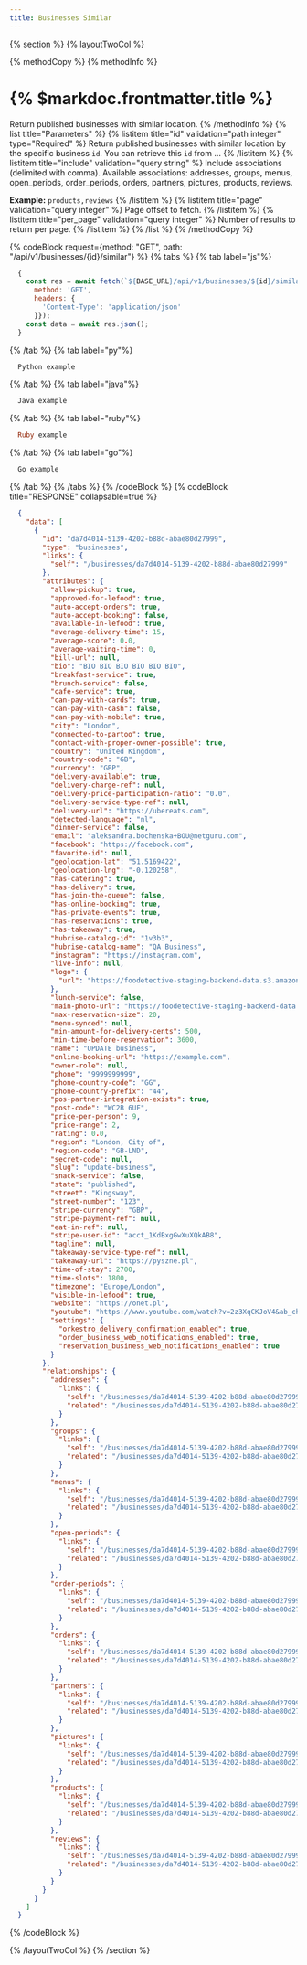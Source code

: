 ```yaml
---
title: Businesses Similar
---
```

{% section %}
{% layoutTwoCol %}

{% methodCopy %}
{% methodInfo %}
  # {% $markdoc.frontmatter.title %}
  Return published businesses with similar location.
{% /methodInfo %}
{% list title="Parameters" %}
  {% listitem title="id" validation="path integer" type="Required" %}
  Return published businesses with similar location by the specific business `id`. You can retrieve this `id` from ...
  {% /listitem %}
  {% listitem title="include" validation="query string" %}
  Include associations (delimited with comma). Available associations: addresses, groups, menus, open_periods, order_periods, orders, partners, pictures, products, reviews.

  **Example:** `products,reviews`
  {% /listitem %}
  {% listitem title="page" validation="query integer" %}
  Page offset to fetch.
  {% /listitem %}
  {% listitem title="per_page" validation="query integer" %}
  Number of results to return per page.
  {% /listitem %}
{% /list %}
{% /methodCopy %}

{% codeBlock request={method: "GET", path: "/api/v1/businesses/{id}/similar"} %}
{% tabs %}
  {% tab label="js"%}
  ```js
    {
      const res = await fetch(`${BASE_URL}/api/v1/businesses/${id}/similar`, {
        method: 'GET',
        headers: {
          'Content-Type': 'application/json'
        }});
      const data = await res.json();
    }
  ```
  {% /tab %}
  {% tab label="py"%}
  ```py
    Python example
  ```
  {% /tab %}
  {% tab label="java"%}
  ```java
    Java example
  ```
  {% /tab %}
  {% tab label="ruby"%}
  ```ruby
    Ruby example
  ```
  {% /tab %}
  {% tab label="go"%}
  ```go
    Go example
  ```
  {% /tab %}
{% /tabs %}
{% /codeBlock %}
{% codeBlock title="RESPONSE" collapsable=true %}
  ```json
    {
      "data": [
        {
          "id": "da7d4014-5139-4202-b88d-abae80d27999",
          "type": "businesses",
          "links": {
            "self": "/businesses/da7d4014-5139-4202-b88d-abae80d27999"
          },
          "attributes": {
            "allow-pickup": true,
            "approved-for-lefood": true,
            "auto-accept-orders": true,
            "auto-accept-booking": false,
            "available-in-lefood": true,
            "average-delivery-time": 15,
            "average-score": 0.0,
            "average-waiting-time": 0,
            "bill-url": null,
            "bio": "BIO BIO BIO BIO BIO BIO",
            "breakfast-service": true,
            "brunch-service": false,
            "cafe-service": true,
            "can-pay-with-cards": true,
            "can-pay-with-cash": false,
            "can-pay-with-mobile": true,
            "city": "London",
            "connected-to-partoo": true,
            "contact-with-proper-owner-possible": true,
            "country": "United Kingdom",
            "country-code": "GB",
            "currency": "GBP",
            "delivery-available": true,
            "delivery-charge-ref": null,
            "delivery-price-participation-ratio": "0.0",
            "delivery-service-type-ref": null,
            "delivery-url": "https://ubereats.com",
            "detected-language": "nl",
            "dinner-service": false,
            "email": "aleksandra.bochenska+BOU@netguru.com",
            "facebook": "https://facebook.com",
            "favorite-id": null,
            "geolocation-lat": "51.5169422",
            "geolocation-lng": "-0.120258",
            "has-catering": true,
            "has-delivery": true,
            "has-join-the-queue": false,
            "has-online-booking": true,
            "has-private-events": true,
            "has-reservations": true,
            "has-takeaway": true,
            "hubrise-catalog-id": "1v3b3",
            "hubrise-catalog-name": "QA Business",
            "instagram": "https://instagram.com",
            "live-info": null,
            "logo": {
              "url": "https://foodetective-staging-backend-data.s3.amazonaws.com/uploads/business/logo/da7d4014-5139-4202-b88d-abae80d27999/323c8ab5-df93-49d6-bfe7-72acab5fc8d0.jpeg"
            },
            "lunch-service": false,
            "main-photo-url": "https://foodetective-staging-backend-data.s3.amazonaws.com/uploads/picture/photo/e9724f46-400b-40e9-87b0-acab1641d113/c79c9cc5-0704-4405-9163-9cfb546d08bb.jpeg",
            "max-reservation-size": 20,
            "menu-synced": null,
            "min-amount-for-delivery-cents": 500,
            "min-time-before-reservation": 3600,
            "name": "UPDATE business",
            "online-booking-url": "https://example.com",
            "owner-role": null,
            "phone": "9999999999",
            "phone-country-code": "GG",
            "phone-country-prefix": "44",
            "pos-partner-integration-exists": true,
            "post-code": "WC2B 6UF",
            "price-per-person": 9,
            "price-range": 2,
            "rating": 0.0,
            "region": "London, City of",
            "region-code": "GB-LND",
            "secret-code": null,
            "slug": "update-business",
            "snack-service": false,
            "state": "published",
            "street": "Kingsway",
            "street-number": "123",
            "stripe-currency": "GBP",
            "stripe-payment-ref": null,
            "eat-in-ref": null,
            "stripe-user-id": "acct_1KdBxgGwXuXQkAB8",
            "tagline": null,
            "takeaway-service-type-ref": null,
            "takeaway-url": "https://pyszne.pl",
            "time-of-stay": 2700,
            "time-slots": 1800,
            "timezone": "Europe/London",
            "visible-in-lefood": true,
            "website": "https://onet.pl",
            "youtube": "https://www.youtube.com/watch?v=2z3XqCKJoV4&ab_channel=VHPROJECT",
            "settings": {
              "orkestro_delivery_confirmation_enabled": true,
              "order_business_web_notifications_enabled": true,
              "reservation_business_web_notifications_enabled": true
            }
          },
          "relationships": {
            "addresses": {
              "links": {
                "self": "/businesses/da7d4014-5139-4202-b88d-abae80d27999/relationships/addresses",
                "related": "/businesses/da7d4014-5139-4202-b88d-abae80d27999/addresses"
              }
            },
            "groups": {
              "links": {
                "self": "/businesses/da7d4014-5139-4202-b88d-abae80d27999/relationships/groups",
                "related": "/businesses/da7d4014-5139-4202-b88d-abae80d27999/groups"
              }
            },
            "menus": {
              "links": {
                "self": "/businesses/da7d4014-5139-4202-b88d-abae80d27999/relationships/menus",
                "related": "/businesses/da7d4014-5139-4202-b88d-abae80d27999/menus"
              }
            },
            "open-periods": {
              "links": {
                "self": "/businesses/da7d4014-5139-4202-b88d-abae80d27999/relationships/open-periods",
                "related": "/businesses/da7d4014-5139-4202-b88d-abae80d27999/open-periods"
              }
            },
            "order-periods": {
              "links": {
                "self": "/businesses/da7d4014-5139-4202-b88d-abae80d27999/relationships/order-periods",
                "related": "/businesses/da7d4014-5139-4202-b88d-abae80d27999/order-periods"
              }
            },
            "orders": {
              "links": {
                "self": "/businesses/da7d4014-5139-4202-b88d-abae80d27999/relationships/orders",
                "related": "/businesses/da7d4014-5139-4202-b88d-abae80d27999/orders"
              }
            },
            "partners": {
              "links": {
                "self": "/businesses/da7d4014-5139-4202-b88d-abae80d27999/relationships/partners",
                "related": "/businesses/da7d4014-5139-4202-b88d-abae80d27999/partners"
              }
            },
            "pictures": {
              "links": {
                "self": "/businesses/da7d4014-5139-4202-b88d-abae80d27999/relationships/pictures",
                "related": "/businesses/da7d4014-5139-4202-b88d-abae80d27999/pictures"
              }
            },
            "products": {
              "links": {
                "self": "/businesses/da7d4014-5139-4202-b88d-abae80d27999/relationships/products",
                "related": "/businesses/da7d4014-5139-4202-b88d-abae80d27999/products"
              }
            },
            "reviews": {
              "links": {
                "self": "/businesses/da7d4014-5139-4202-b88d-abae80d27999/relationships/reviews",
                "related": "/businesses/da7d4014-5139-4202-b88d-abae80d27999/reviews"
              }
            }
          }
        }
      ]
    }
  ```
{% /codeBlock %}

{% /layoutTwoCol %}
{% /section %}
